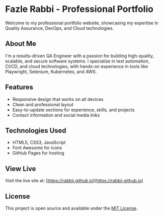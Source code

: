 # Fazle Rabbi - Professional Portfolio

Welcome to my professional portfolio website, showcasing my expertise in Quality Assurance, DevOps, and Cloud technologies.

## About Me

I'm a results-driven QA Engineer with a passion for building high-quality, scalable, and secure software systems. I specialize in test automation, CI/CD, and cloud technologies, with hands-on experience in tools like Playwright, Selenium, Kubernetes, and AWS.

## Features

- Responsive design that works on all devices
- Clean and professional layout
- Easy-to-update sections for experience, skills, and projects
- Contact information and social media links

## Technologies Used

- HTML5, CSS3, JavaScript
- Font Awesome for icons
- GitHub Pages for hosting

## View Live

Visit the live site at: [https://rabbii.github.io](https://rabbii.github.io)

## License

This project is open source and available under the [MIT License](LICENSE).

